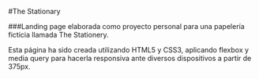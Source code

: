 #The Stationary

###Landing page elaborada como proyecto personal para una papelería ficticia llamada The Stationery.

Esta página ha sido creada utilizando HTML5 y CSS3, aplicando flexbox y media query para hacerla responsiva ante diversos dispositivos a partir de 375px.